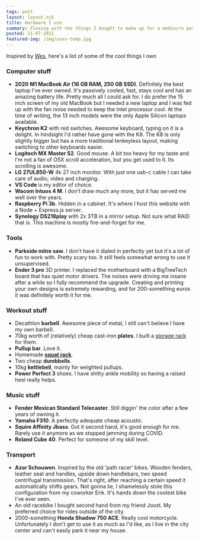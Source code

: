 ```yaml
---
tags: post
layout: layout.njk
title: Hardware I use
summary: Flexing with the things I bought to make up for a mediocre personality.
posted: 31-07-2021
featured-img: /img/uses-temp.jpg
---
```


Inspired by [Wes](https://wesbos.com/uses), here's a list of some of the cool things I own

### Computer stuff 

- **2020 M1 MacBook Air (16 GB RAM, 250 GB SSD)**. Definitely the best laptop I've ever owned. It's passively cooled, fast, stays cool and has an amazing battery life. Pretty much all I could ask for. I do prefer the 15 inch screen of my old MacBook but I needed a new laptop and I was fed up with the fan noise needed to keep the Intel processor cool. At the time of writing, the 13 inch models were the only Apple Silicon laptops available.
- **Keychron K2** with red switches. Awesome keyboard, typing on it is a delight. In hindsight I'd rather have gone with the K8. The K8 is only slightly bigger but has a more traditional tenkeyless layout, making switching to other keyboards easier.
- **Logitech MX Master S2**. Good mouse. A bit too heavy for my taste and I'm not a fan of OSX scroll acceleration, but you get used to it. Its scrolling is awesome.
- **LG 27UL850-W** 4k 27 inch monitor. With just one usb-c cable I can take care of audio, video and charging. 
- **VS Code** is my editor of choice. 
- **Wacom Intuos 4 M**. I don't draw much any more, but it has served me well over the years.
- **Raspberry Pi 3b**. Hidden in a cabinet. It's where I host this website with a Node + Express.js server.
- **Synology DS218play** with 2x 3TB in a mirror setup. Not sure what RAID that is. This machine is mostly fire-and-forget for me.

### Tools

- **Parkside mitre saw**. I don't have it dialed in perfectly yet but it's a lot of fun to work with. Pretty scary too. It still feels somewhat wrong to use it unsupervised.
- **Ender 3 pro** 3D printer. I replaced the motherboard with a BigTreeTech board that has quiet motor drivers. The noises were driving me insane after a while so I fully recommend the upgrade. Creating and printing your own designs is extremely rewarding, and for 200-something euros it was definitely worth it for me. 

### Workout stuff

- Decathlon **barbell**. Awesome piece of metal, I still can't believe I have my own barbell.
- 70kg worth of (relatively) cheap cast-iron **plates**. I built a [storage rack]() for them.
- **Pullup bar**. Love it.
- Homemade **[squat rack]()**.
- Two cheap **dumbbells**.
- 10kg **kettlebell**, mainly for weighted pullups.
- **Power Perfect 3** shoes. I have shitty ankle mobility so having a raised heel really helps.

### Music stuff

- **Fender Mexican Standard Telecaster**. Still diggin' the color after a few years of owning it.
- **Yamaha F310**. A perfectly adequate cheap acoustic.
- **Squire Affinity Jbass**. Got it second hand, it's good enough for me. Rarely use it anymore as we stopped jamming during COVID.
- **Roland Cube 40**. Perfect for someone of my skill level.

### Transport

- **Azor Schouwen**. Inspired by the old 'path racer' bikes. Wooden fenders, leather seat and handles, upside down handlebars, two speed centrifugal transmission. That's right, after reaching a certain speed it automatically shifts gears. Not gonna lie, I shamelessly stole this configuration from my coworker Erik. It's hands down the coolest bike I've ever seen. 
- An old racebike I bought second hand from my friend Joost. My preferred choice for rides outside of the city.
- 2000-something **Honda Shadow 750 ACE**. Really cool motorcycle. Unfortunately I don't get to use it as much as I'd like, as I live in the city center and can't easily park it near my house.